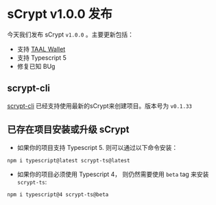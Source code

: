 # sCrypt v1.0.0 发布

今天我们发布 sCrypt `v1.0.0` 。主要更新包括： 

- 支持 [TAAL Wallet](https://chrome.google.com/webstore/detail/taal-wallet/engokokaoeppkmchbkjeoeimiffobcke?hl=en-GB)
- 支持 Typescript 5
- 修复已知 BUg

## scrypt-cli 

[scrypt-cli](https://github.com/sCrypt-Inc/scrypt-cli) 已经支持使用最新的sCrypt来创建项目。版本号为 `v0.1.33`

## 已存在项目安装或升级 sCrypt

- 如果你的项目支持 Typescript 5. 则可以通过以下命令安装：

```sh
npm i typescript@latest scrypt-ts@latest
```

- 如果你的项目必须使用 Typescript 4， 则仍然需要使用 `beta` tag 来安装 `scrypt-ts`:

```sh
npm i typescript@4 scrypt-ts@beta
```



